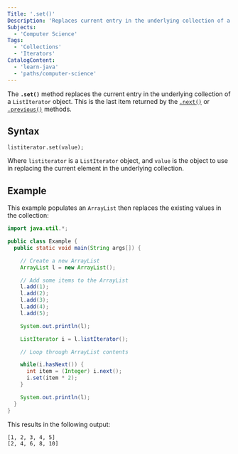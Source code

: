 ```yaml
---
Title: '.set()'
Description: 'Replaces current entry in the underlying collection of a ListIterator object.'
Subjects:
  - 'Computer Science'
Tags:
  - 'Collections'
  - 'Iterators'
CatalogContent:
  - 'learn-java'
  - 'paths/computer-science'
---
```


The **`.set()`** method replaces the current entry in the underlying collection of a `ListIterator` object. This is the last item returned by the [`.next()`](https://www.codecademy.com/resources/docs/java/iterator/next) or [`.previous()`](https://www.codecademy.com/resources/docs/java/iterator/previous) methods.

## Syntax

```pseudo
listiterator.set(value);
```

Where `listiterator` is a `ListIterator` object, and `value` is the object to use in replacing the current element in the underlying collection.

## Example

This example populates an `ArrayList` then replaces the existing values in the collection:

```java
import java.util.*;

public class Example {
  public static void main(String args[]) {

    // Create a new ArrayList
    ArrayList l = new ArrayList();

    // Add some items to the ArrayList
    l.add(1);
    l.add(2);
    l.add(3);
    l.add(4);
    l.add(5);

    System.out.println(l);

    ListIterator i = l.listIterator();

    // Loop through ArrayList contents

    while(i.hasNext()) {
      int item = (Integer) i.next();
      i.set(item * 2);
    }

    System.out.println(l);
  }
}
```

This results in the following output:

```shell
[1, 2, 3, 4, 5]
[2, 4, 6, 8, 10]
```
